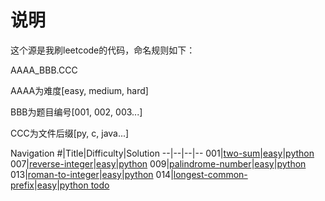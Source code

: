 # 说明
这个源是我刷leetcode的代码，命名规则如下：

AAAA_BBB.CCC

AAAA为难度[easy, medium, hard]

BBB为题目编号[001, 002, 003...]

CCC为文件后缀[py, c, java...]

Navigation
#|Title|Difficulty|Solution
--|--|--|--
001|[two-sum](https://leetcode-cn.com/problems/two-sum/)|[easy](https://leetcode-cn.com/problemset/all/?difficulty=%E7%AE%80%E5%8D%95)|[python](./easy_001_two-sum.py)
007|[reverse-integer](https://leetcode-cn.com/problems/reverse-integer/)|[easy](https://leetcode-cn.com/problemset/all/?difficulty=%E7%AE%80%E5%8D%95)|[python](./easy_007_reverse-integer.py)
009|[palindrome-number](https://leetcode-cn.com/problems/palindrome-number/)|[easy](https://leetcode-cn.com/problemset/all/?difficulty=%E7%AE%80%E5%8D%95)|[python](./easy_009_palindrome-number.py)
013|[roman-to-integer](https://leetcode-cn.com/problems/roman-to-integer/)|[easy](https://leetcode-cn.com/problemset/all/?difficulty=%E7%AE%80%E5%8D%95)|[python](./easy_013_roman-to-integer.py)
014|[longest-common-prefix](https://leetcode-cn.com/problems/longest-common-prefix/)|[easy](https://leetcode-cn.com/problemset/all/?difficulty=%E7%AE%80%E5%8D%95)|[python todo](./easy_014_longest-common-prefix.py)




